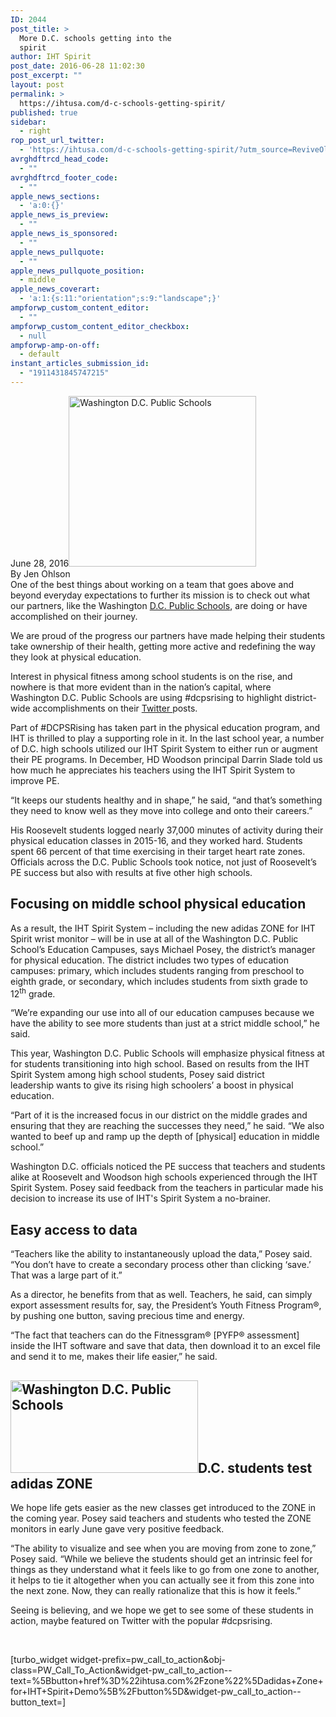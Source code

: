 ```yaml
---
ID: 2044
post_title: >
  More D.C. schools getting into the
  spirit
author: IHT Spirit
post_date: 2016-06-28 11:02:30
post_excerpt: ""
layout: post
permalink: >
  https://ihtusa.com/d-c-schools-getting-spirit/
published: true
sidebar:
  - right
rop_post_url_twitter:
  - 'https://ihtusa.com/d-c-schools-getting-spirit/?utm_source=ReviveOldPost&utm_medium=social&utm_campaign=ReviveOldPost'
avrghdftrcd_head_code:
  - ""
avrghdftrcd_footer_code:
  - ""
apple_news_sections:
  - 'a:0:{}'
apple_news_is_preview:
  - ""
apple_news_is_sponsored:
  - ""
apple_news_pullquote:
  - ""
apple_news_pullquote_position:
  - middle
apple_news_coverart:
  - 'a:1:{s:11:"orientation";s:9:"landscape";}'
ampforwp_custom_content_editor:
  - ""
ampforwp_custom_content_editor_checkbox:
  - null
ampforwp-amp-on-off:
  - default
instant_articles_submission_id:
  - "1911431845747215"
---
```

<article>June 28, 2016<a href="https://ihtusa.com/wp-content/uploads/2016/06/Slack-for-iOS-Upload.jpg"><img class="alignleft wp-image-2045 size-medium" src="https://ihtusa.com/wp-content/uploads/2016/06/Slack-for-iOS-Upload-300x273.jpg" alt="Washington D.C. Public Schools" width="300" height="273" /></a></article>By Jen Ohlson

<article>One of the best things about working on a team that goes above and beyond everyday expectations to further its mission is to check out what our partners, like the Washington <a href="http://dcps.dc.gov/" target="_blank" rel="noopener noreferrer">D.C. Public Schools</a>, are doing or have accomplished on their journey.</article><!--more-->

We are proud of the progress our partners have made helping their students take ownership of their health, getting more active and redefining the way they look at physical education.

Interest in physical fitness among school students is on the rise, and nowhere is that more evident than in the nation’s capital, where Washington D.C. Public Schools are using #dcpsrising to highlight district-wide accomplishments on their <a href="https://twitter.com/dcpublicschools" target="_blank" rel="noopener noreferrer">Twitter </a>posts.

Part of #DCPSRising has taken part in the physical education program, and IHT is thrilled to play a supporting role in it. In the last school year, a number of D.C. high schools utilized our IHT Spirit System to either run or augment their PE programs. In December, HD Woodson principal Darrin Slade told us how much he appreciates his teachers using the IHT Spirit System to improve PE.

“It keeps our students healthy and in shape,” he said, “and that’s something they need to know well as they move into college and onto their careers.”

His Roosevelt students logged nearly 37,000 minutes of activity during their physical education classes in 2015-16, and they worked hard. Students spent 66 percent of that time exercising in their target heart rate zones. Officials across the D.C. Public Schools took notice, not just of Roosevelt’s PE success but also with results at five other high schools.
<h2>Focusing on middle school physical education</h2>
As a result, the IHT Spirit System – including the new adidas ZONE for IHT Spirit wrist monitor – will be in use at all of the Washington D.C. Public School’s Education Campuses, says Michael Posey, the district’s manager for physical education. The district includes two types of education campuses: primary, which includes students ranging from preschool to eighth grade, or secondary, which includes students from sixth grade to 12<sup>th</sup> grade.

“We’re expanding our use into all of our education campuses because we have the ability to see more students than just at a strict middle school,” he said.

This year, Washington D.C. Public Schools will emphasize physical fitness at for students transitioning into high school. Based on results from the IHT Spirit System among high school students, Posey said district leadership wants to give its rising high schoolers’ a boost in physical education.

“Part of it is the increased focus in our district on the middle grades and ensuring that they are reaching the successes they need,” he said. “We also wanted to beef up and ramp up the depth of [physical] education in middle school.”

Washington D.C. officials noticed the PE success that teachers and students alike at Roosevelt and Woodson high schools experienced through the IHT Spirit System. Posey said feedback from the teachers in particular made his decision to increase its use of IHT's Spirit System a no-brainer.
<h2>Easy access to data</h2>
“Teachers like the ability to instantaneously upload the data,” Posey said. “You don’t have to create a secondary process other than clicking ‘save.’ That was a large part of it.”

As a director, he benefits from that as well. Teachers, he said, can simply export assessment results for, say, the President’s Youth Fitness Program®, by pushing one button, saving precious time and energy.

“The fact that teachers can do the Fitnessgram® [PYFP® assessment] inside the IHT software and save that data, then download it to an excel file and send it to me, makes their life easier,” he said.
<h2><a href="https://ihtusa.com/wp-content/uploads/2016/06/Slack-for-iOS-Upload2.jpg"><img class="alignleft size-medium wp-image-2046" src="https://ihtusa.com/wp-content/uploads/2016/06/Slack-for-iOS-Upload2-300x148.jpg" alt="Washington D.C. Public Schools" width="300" height="148" /></a>D.C. students test adidas ZONE</h2>
We hope life gets easier as the new classes get introduced to the ZONE in the coming year. Posey said teachers and students who tested the ZONE monitors in early June gave very positive feedback.

“The ability to visualize and see when you are moving from zone to zone,” Posey said. “While we believe the students should get an intrinsic feel for things as they understand what it feels like to go from one zone to another, it helps to tie it altogether when you can actually see it from this zone into the next zone. Now, they can really rationalize that this is how it feels.”

Seeing is believing, and we hope we get to see some of these students in action, maybe featured on Twitter with the popular #dcpsrising.

&nbsp;

[turbo_widget widget-prefix=pw_call_to_action&obj-class=PW_Call_To_Action&widget-pw_call_to_action--text=%5Bbutton+href%3D%22ihtusa.com%2Fzone%22%5Dadidas+Zone+for+IHT+Spirit+Demo%5B%2Fbutton%5D&widget-pw_call_to_action--button_text=]

&nbsp;

&nbsp;